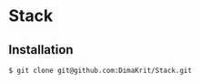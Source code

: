 Stack
========================

Installation
------------

```bash
$ git clone git@github.com:DimaKrit/Stack.git

```
